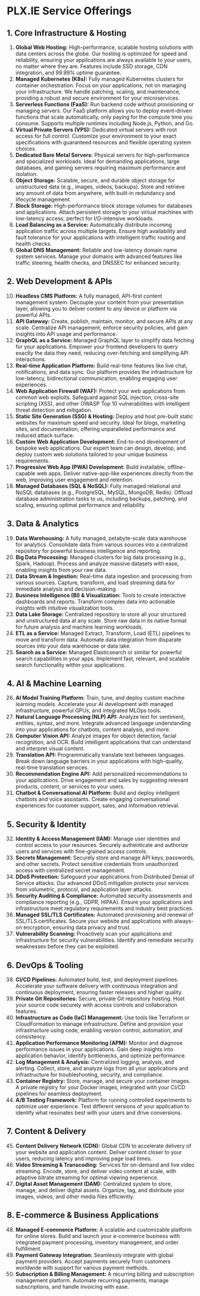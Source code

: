 # PLX.IE Service Offerings

## 1. Core Infrastructure & Hosting

1.  **Global Web Hosting:** High-performance, scalable hosting solutions with data centers across the globe. Our hosting is optimized for speed and reliability, ensuring your applications are always available to your users, no matter where they are. Features include SSD storage, CDN integration, and 99.99% uptime guarantee.
2.  **Managed Kubernetes (K8s):** Fully managed Kubernetes clusters for container orchestration. Focus on your applications, not on managing your infrastructure. We handle patching, scaling, and maintenance, providing a robust and secure environment for your microservices.
3.  **Serverless Functions (FaaS):** Run backend code without provisioning or managing servers. Our FaaS platform allows you to deploy event-driven functions that scale automatically, only paying for the compute time you consume. Supports multiple runtimes including Node.js, Python, and Go.
4.  **Virtual Private Servers (VPS):** Dedicated virtual servers with root access for full control. Customize your environment to your exact specifications with guaranteed resources and flexible operating system choices.
5.  **Dedicated Bare Metal Servers:** Physical servers for high-performance and specialized workloads. Ideal for demanding applications, large databases, and gaming servers requiring maximum performance and isolation.
6.  **Object Storage:** Scalable, secure, and durable object storage for unstructured data (e.g., images, videos, backups). Store and retrieve any amount of data from anywhere, with built-in redundancy and lifecycle management.
7.  **Block Storage:** High-performance block storage volumes for databases and applications. Attach persistent storage to your virtual machines with low-latency access, perfect for I/O-intensive workloads.
8.  **Load Balancing as a Service:** Automatically distribute incoming application traffic across multiple targets. Ensure high availability and fault tolerance for your applications with intelligent traffic routing and health checks.
9.  **Global DNS Management:** Reliable and low-latency domain name system services. Manage your domains with advanced features like traffic steering, health checks, and DNSSEC for enhanced security.

## 2. Web Development & APIs

10. **Headless CMS Platform:** A fully managed, API-first content management system. Decouple your content from your presentation layer, allowing you to deliver content to any device or platform via powerful APIs.
11. **API Gateway:** Create, publish, maintain, monitor, and secure APIs at any scale. Centralize API management, enforce security policies, and gain insights into API usage and performance.
12. **GraphQL as a Service:** Managed GraphQL layer to simplify data fetching for your applications. Empower your frontend developers to query exactly the data they need, reducing over-fetching and simplifying API interactions.
13. **Real-time Application Platform:** Build real-time features like live chat, notifications, and data sync. Our platform provides the infrastructure for low-latency, bidirectional communication, enabling engaging user experiences.
14. **Web Application Firewall (WAF):** Protect your web applications from common web exploits. Safeguard against SQL injection, cross-site scripting (XSS), and other OWASP Top 10 vulnerabilities with intelligent threat detection and mitigation.
15. **Static Site Generation (SSG) & Hosting:** Deploy and host pre-built static websites for maximum speed and security. Ideal for blogs, marketing sites, and documentation, offering unparalleled performance and reduced attack surface.
16. **Custom Web Application Development:** End-to-end development of bespoke web applications. Our expert team can design, develop, and deploy custom web solutions tailored to your unique business requirements.
17. **Progressive Web App (PWA) Development:** Build installable, offline-capable web apps. Deliver native-app-like experiences directly from the web, improving user engagement and retention.
18. **Managed Databases (SQL & NoSQL):** Fully managed relational and NoSQL databases (e.g., PostgreSQL, MySQL, MongoDB, Redis). Offload database administration tasks to us, including backups, patching, and scaling, ensuring optimal performance and reliability.

## 3. Data & Analytics

19. **Data Warehousing:** A fully managed, petabyte-scale data warehouse for analytics. Consolidate data from various sources into a centralized repository for powerful business intelligence and reporting.
20. **Big Data Processing:** Managed clusters for big data processing (e.g., Spark, Hadoop). Process and analyze massive datasets with ease, enabling insights from your raw data.
21. **Data Stream & Ingestion:** Real-time data ingestion and processing from various sources. Capture, transform, and load streaming data for immediate analysis and decision-making.
22. **Business Intelligence (BI) & Visualization:** Tools to create interactive dashboards and reports. Transform complex data into actionable insights with intuitive visualization tools.
23. **Data Lake Storage:** Centralized repository to store all your structured and unstructured data at any scale. Store raw data in its native format for future analysis and machine learning workloads.
24. **ETL as a Service:** Managed Extract, Transform, Load (ETL) pipelines to move and transform data. Automate data integration from disparate sources into your data warehouse or data lake.
25. **Search as a Service:** Managed Elasticsearch or similar for powerful search capabilities in your apps. Implement fast, relevant, and scalable search functionality within your applications.

## 4. AI & Machine Learning

26. **AI Model Training Platform:** Train, tune, and deploy custom machine learning models. Accelerate your AI development with managed infrastructure, powerful GPUs, and integrated MLOps tools.
27. **Natural Language Processing (NLP) API:** Analyze text for sentiment, entities, syntax, and more. Integrate advanced language understanding into your applications for chatbots, content analysis, and more.
28. **Computer Vision API:** Analyze images for object detection, facial recognition, and OCR. Build intelligent applications that can understand and interpret visual content.
29. **Translation API:** Programmatically translate text between languages. Break down language barriers in your applications with high-quality, real-time translation services.
30. **Recommendation Engine API:** Add personalized recommendations to your applications. Drive engagement and sales by suggesting relevant products, content, or services to your users.
31. **Chatbot & Conversational AI Platform:** Build and deploy intelligent chatbots and voice assistants. Create engaging conversational experiences for customer support, sales, and information retrieval.

## 5. Security & Identity

32. **Identity & Access Management (IAM):** Manage user identities and control access to your resources. Securely authenticate and authorize users and services with fine-grained access controls.
33. **Secrets Management:** Securely store and manage API keys, passwords, and other secrets. Protect sensitive credentials from unauthorized access with centralized secret management.
34. **DDoS Protection:** Safeguard your applications from Distributed Denial of Service attacks. Our advanced DDoS mitigation protects your services from volumetric, protocol, and application layer attacks.
35. **Security Auditing & Compliance:** Automated security assessments and compliance reporting (e.g., GDPR, HIPAA). Ensure your applications and infrastructure meet regulatory requirements and industry best practices.
36. **Managed SSL/TLS Certificates:** Automated provisioning and renewal of SSL/TLS certificates. Secure your website and applications with always-on encryption, ensuring data privacy and trust.
37. **Vulnerability Scanning:** Proactively scan your applications and infrastructure for security vulnerabilities. Identify and remediate security weaknesses before they can be exploited.

## 6. DevOps & Tooling

38. **CI/CD Pipelines:** Automated build, test, and deployment pipelines. Accelerate your software delivery with continuous integration and continuous deployment, ensuring faster releases and higher quality.
39. **Private Git Repositories:** Secure, private Git repository hosting. Host your source code securely with access controls and collaboration features.
40. **Infrastructure as Code (IaC) Management:** Use tools like Terraform or CloudFormation to manage infrastructure. Define and provision your infrastructure using code, enabling version control, automation, and consistency.
41. **Application Performance Monitoring (APM):** Monitor and diagnose performance issues in your applications. Gain deep insights into application behavior, identify bottlenecks, and optimize performance.
42. **Log Management & Analysis:** Centralized logging, analysis, and alerting. Collect, store, and analyze logs from all your applications and infrastructure for troubleshooting, security, and compliance.
43. **Container Registry:** Store, manage, and secure your container images. A private registry for your Docker images, integrated with your CI/CD pipelines for seamless deployment.
44. **A/B Testing Framework:** Platform for running controlled experiments to optimize user experience. Test different versions of your application to identify what resonates best with your users and drive conversions.

## 7. Content & Delivery

45. **Content Delivery Network (CDN):** Global CDN to accelerate delivery of your website and application content. Deliver content closer to your users, reducing latency and improving page load times.
46. **Video Streaming & Transcoding:** Services for on-demand and live video streaming. Encode, store, and deliver video content at scale, with adaptive bitrate streaming for optimal viewing experience.
47. **Digital Asset Management (DAM):** Centralized system to store, manage, and deliver digital assets. Organize, tag, and distribute your images, videos, and other media files efficiently.

## 8. E-commerce & Business Applications

48. **Managed E-commerce Platform:** A scalable and customizable platform for online stores. Build and launch your e-commerce business with integrated payment processing, inventory management, and order fulfillment.
49. **Payment Gateway Integration:** Seamlessly integrate with global payment providers. Accept payments securely from customers worldwide with support for various payment methods.
50. **Subscription & Billing Management:** A recurring billing and subscription management platform. Automate recurring payments, manage subscriptions, and handle invoicing with ease.